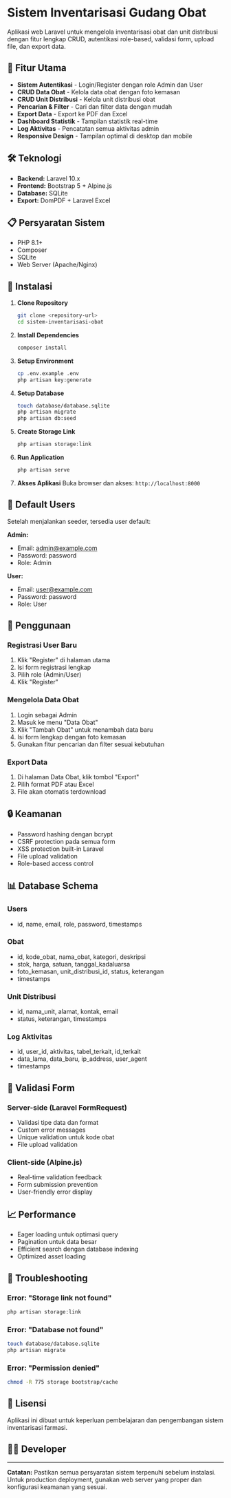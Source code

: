 # Sistem Inventarisasi Gudang Obat

Aplikasi web Laravel untuk mengelola inventarisasi obat dan unit distribusi dengan fitur lengkap CRUD, autentikasi role-based, validasi form, upload file, dan export data.

## 🚀 Fitur Utama

- **Sistem Autentikasi** - Login/Register dengan role Admin dan User
- **CRUD Data Obat** - Kelola data obat dengan foto kemasan
- **CRUD Unit Distribusi** - Kelola unit distribusi obat
- **Pencarian & Filter** - Cari dan filter data dengan mudah
- **Export Data** - Export ke PDF dan Excel
- **Dashboard Statistik** - Tampilan statistik real-time
- **Log Aktivitas** - Pencatatan semua aktivitas admin
- **Responsive Design** - Tampilan optimal di desktop dan mobile

## 🛠️ Teknologi

- **Backend:** Laravel 10.x
- **Frontend:** Bootstrap 5 + Alpine.js
- **Database:** SQLite
- **Export:** DomPDF + Laravel Excel

## 📋 Persyaratan Sistem

- PHP 8.1+
- Composer
- SQLite
- Web Server (Apache/Nginx)

## 🔧 Instalasi

1. **Clone Repository**
   ```bash
   git clone <repository-url>
   cd sistem-inventarisasi-obat
   ```

2. **Install Dependencies**
   ```bash
   composer install
   ```

3. **Setup Environment**
   ```bash
   cp .env.example .env
   php artisan key:generate
   ```

4. **Setup Database**
   ```bash
   touch database/database.sqlite
   php artisan migrate
   php artisan db:seed
   ```

5. **Create Storage Link**
   ```bash
   php artisan storage:link
   ```

6. **Run Application**
   ```bash
   php artisan serve
   ```

7. **Akses Aplikasi**
   Buka browser dan akses: `http://localhost:8000`

## 👤 Default Users

Setelah menjalankan seeder, tersedia user default:

**Admin:**
- Email: admin@example.com
- Password: password
- Role: Admin

**User:**
- Email: user@example.com
- Password: password
- Role: User

## 📱 Penggunaan

### Registrasi User Baru
1. Klik "Register" di halaman utama
2. Isi form registrasi lengkap
3. Pilih role (Admin/User)
4. Klik "Register"

### Mengelola Data Obat
1. Login sebagai Admin
2. Masuk ke menu "Data Obat"
3. Klik "Tambah Obat" untuk menambah data baru
4. Isi form lengkap dengan foto kemasan
5. Gunakan fitur pencarian dan filter sesuai kebutuhan

### Export Data
1. Di halaman Data Obat, klik tombol "Export"
2. Pilih format PDF atau Excel
3. File akan otomatis terdownload

## 🔒 Keamanan

- Password hashing dengan bcrypt
- CSRF protection pada semua form
- XSS protection built-in Laravel
- File upload validation
- Role-based access control

## 📊 Database Schema

### Users
- id, name, email, role, password, timestamps

### Obat
- id, kode_obat, nama_obat, kategori, deskripsi
- stok, harga, satuan, tanggal_kadaluarsa
- foto_kemasan, unit_distribusi_id, status, keterangan
- timestamps

### Unit Distribusi
- id, nama_unit, alamat, kontak, email
- status, keterangan, timestamps

### Log Aktivitas
- id, user_id, aktivitas, tabel_terkait, id_terkait
- data_lama, data_baru, ip_address, user_agent
- timestamps

## 🎯 Validasi Form

### Server-side (Laravel FormRequest)
- Validasi tipe data dan format
- Custom error messages
- Unique validation untuk kode obat
- File upload validation

### Client-side (Alpine.js)
- Real-time validation feedback
- Form submission prevention
- User-friendly error display

## 📈 Performance

- Eager loading untuk optimasi query
- Pagination untuk data besar
- Efficient search dengan database indexing
- Optimized asset loading

## 🐛 Troubleshooting

### Error: "Storage link not found"
```bash
php artisan storage:link
```

### Error: "Database not found"
```bash
touch database/database.sqlite
php artisan migrate
```

### Error: "Permission denied"
```bash
chmod -R 775 storage bootstrap/cache
```

## 📝 Lisensi

Aplikasi ini dibuat untuk keperluan pembelajaran dan pengembangan sistem inventarisasi farmasi.

## 👨‍💻 Developer

---

**Catatan:** Pastikan semua persyaratan sistem terpenuhi sebelum instalasi. Untuk production deployment, gunakan web server yang proper dan konfigurasi keamanan yang sesuai.

